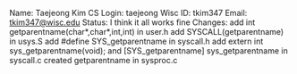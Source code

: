 Name: Taejeong Kim
CS Login: taejeong
Wisc ID: tkim347
Email: tkim347@wisc.edu
Status: I think it all works fine
Changes: add int getparentname(char*,char*,int,int) in user.h
         add SYSCALL(getparentname) in usys.S
         add #define SYS_getparentname in syscall.h
         add extern int sys_getparentname(void); and [SYS_getparentname] sys_getparentname in syscall.c
         created getparentname in sysproc.c
